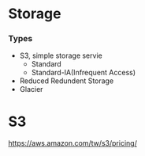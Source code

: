 # Storage

### Types
- S3, simple storage servie
    + Standard
    + Standard-IA(Infrequent Access)
- Reduced Redundent Storage
- Glacier

# S3

https://aws.amazon.com/tw/s3/pricing/
